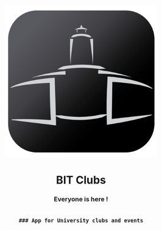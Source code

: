 
<div align="center">
  <a href="#">
    <img src="https://raw.githubusercontent.com/mayukhpankaj/BIT-Clubs/main/assets/bit%20clubs.png?token=GHSAT0AAAAAABN6I2LTIDY6OCXX4YCY4DZUYPDFQFQ" alt="BIT clubs" width="400" >
  </a>

  <h1 align="center">
    BIT Clubs
  </h1>
  <h3 align="center">
Everyone is here !   <br/>
    <br/>
    
    ### App for University clubs and events
  </h3>
</div>



